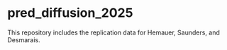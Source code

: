 # pred_diffusion_2025
This repository includes the replication data for Hemauer, Saunders, and Desmarais.
